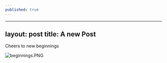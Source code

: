 ```yaml
---
published: true
---
```

---
layout: post
title: A new Post
---

Cheers to new beginnings

![beginnings.PNG]({{site.baseurl}}/_posts/beginnings.PNG)
